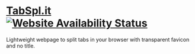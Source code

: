 # [TabSpl.it](https://tabspl.it) &nbsp;[![Website Availability Status](https://img.shields.io/website-up-down-brightgreen-red/https/tabspl.it.svg?label=website)](https://status.tabspl.it)

Lightweight webpage to split tabs in your browser with transparent favicon and no title.


